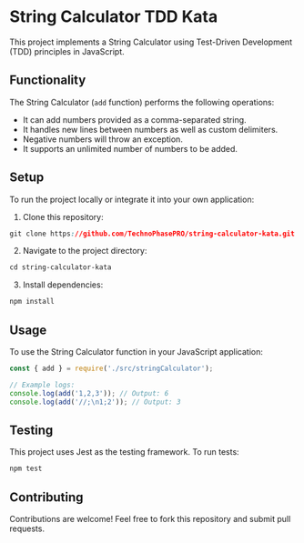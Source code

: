 # String Calculator TDD Kata

This project implements a String Calculator using Test-Driven Development (TDD) principles in JavaScript.

## Functionality

The String Calculator (`add` function) performs the following operations:

- It can add numbers provided as a comma-separated string.
- It handles new lines between numbers as well as custom delimiters.
- Negative numbers will throw an exception.
- It supports an unlimited number of numbers to be added.

## Setup

To run the project locally or integrate it into your own application:

1. Clone this repository:
```css
git clone https://github.com/TechnoPhasePRO/string-calculator-kata.git
```
2. Navigate to the project directory:
```css
cd string-calculator-kata
```
3. Install dependencies:
```bash
npm install
```

## Usage

To use the String Calculator function in your JavaScript application:

```javascript
const { add } = require('./src/stringCalculator');

// Example logs:
console.log(add('1,2,3')); // Output: 6
console.log(add('//;\n1;2')); // Output: 3
```

## Testing
This project uses Jest as the testing framework. To run tests:
```bash
npm test
```

## Contributing
Contributions are welcome! Feel free to fork this repository and submit pull requests.

